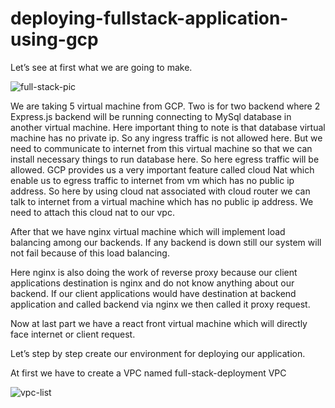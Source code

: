 # deploying-fullstack-application-using-gcp
Let’s see at first what we are going to make.

![full-stack-pic](https://github.com/nobelrakib/deploying-fullstack-application-using-gcp/assets/53372696/98aebf4e-d65d-423c-b60a-31081bb12a3f)

We are taking 5 virtual machine from GCP. Two is for two backend where 2 Express.js backend will be running connecting to MySql database in another virtual machine. Here important thing to note is that database virtual machine has no private ip. So any ingress traffic is not allowed here. But we need to communicate to internet from this virtual machine so that we can install necessary things to run database here. So here egress traffic will be allowed. GCP provides us a very important feature called cloud Nat which enable us to egress traffic to internet from vm which has no public ip address. So here by using cloud nat associated with cloud router we can talk to internet from a virtual machine which has no public ip address. We need to attach this cloud nat to our vpc.

After that we have nginx virtual machine which will implement load balancing among our backends. If any backend is down still our system will not fail because of this load balancing.

Here nginx is also doing the work of reverse proxy because our client applications destination is nginx and do not know anything about our backend. If our client applications would have destination at backend application and called backend via nginx we then called it proxy request.

Now at last part we have a react front virtual machine which will directly face internet or client request.

Let’s step by step create our environment for deploying our application.

At first we have to create a VPC named full-stack-deployment VPC

![vpc-list](https://github.com/nobelrakib/deploying-fullstack-application-using-gcp/assets/53372696/c4ff0c73-e404-44d5-89fd-23b5b528c317)

